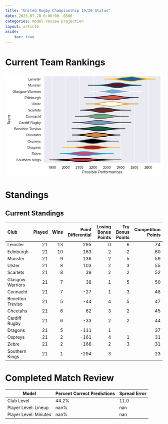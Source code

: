 ```yaml
---  
title: "United Rugby Championship 19/20 Status"  
date: 2025-07-28 6:00:00 -0500  
categories: model review projection  
layout: article  
aside:  
    toc: true  
---
```

# Current Team Rankings


![Club Rankings](plots/rankings_United_Rugby_Championship_1920.png)
# Standings

## Current Standings


| Club             |   Played |   Wins |   Point Differential |   Losing Bonus Points |   Try Bonus Points |   Competition Points |
|:-----------------|---------:|-------:|---------------------:|----------------------:|-------------------:|---------------------:|
| Leinster         |       21 |     13 |                  295 |                     0 |                  6 |                   74 |
| Edinburgh        |       21 |     10 |                  163 |                     2 |                  2 |                   60 |
| Munster          |       21 |      9 |                  136 |                     2 |                  5 |                   59 |
| Ulster           |       21 |      8 |                  103 |                     2 |                  3 |                   55 |
| Scarlets         |       21 |      8 |                   39 |                     2 |                  2 |                   52 |
| Glasgow Warriors |       21 |      7 |                   38 |                     1 |                  5 |                   50 |
| Connacht         |       21 |      7 |                  -27 |                     1 |                  3 |                   48 |
| Benetton Treviso |       21 |      5 |                  -44 |                     4 |                  5 |                   47 |
| Cheetahs         |       21 |      6 |                   62 |                     3 |                  2 |                   45 |
| Cardiff Rugby    |       21 |      6 |                  -33 |                     2 |                  2 |                   44 |
| Dragons          |       21 |      5 |                 -111 |                     1 |                    |                   37 |
| Ospreys          |       21 |      2 |                 -161 |                     4 |                  1 |                   31 |
| Zebre            |       21 |      2 |                 -166 |                     2 |                  3 |                   31 |
| Southern Kings   |       21 |      1 |                 -294 |                     3 |                    |                   23 |



# Completed Match Review


| Model | Percent Correct Predictions | Spread Error |
| ------ | ------ | ------ |
| Club Level | 44.2% | 11.0 |
| Player Level: Lineup | nan% | nan |
| Player Level: Minutes | nan% | nan |

